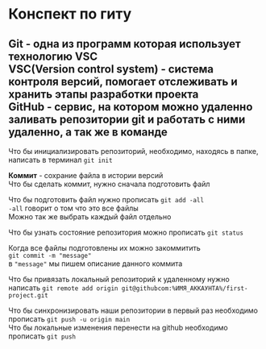 # Конспект по гиту

**Git** - одна из программ которая использует технологию VSC  
**VSC(Version control system)** - система контроля версий, помогает отслеживать и хранить этапы разработки проекта  
**GitHub** - сервис, на котором можно удаленно заливать репозитории git и работать с ними удаленно, а так же в команде  
----
Что бы инициализировать репозиторий, необходимо, находясь в папке, написать в терминал `git init`  

**Коммит** - сохрание файла в истории версий  
Что бы сделать коммит, нужно сначала подготовить файл  

Что бы подготовить файл нужно прописать `git add -all`  
`-all` говорит о том что это все файлы  
Можно так же выбрать каждый файл отдельно  

Что бы узнать состояние репозитория можно прописать `git status`

Когда все файлы подготовлены их можно закоммитить  
`git commit -m "message"`  
в `"message"` мы пишем описание данного коммита  

Что бы привязать локальный репозиторий к удаленному нужно написать
`git remote add origin git@githubcom:%ИМЯ_АККАУНТА%/first-project.git `

Что бы синхронизировать наши репозитории в первый раз необходимо прописать `git push -u origin main`  
Что бы локальные изменения перенести на github необходимо прописать `git push`


